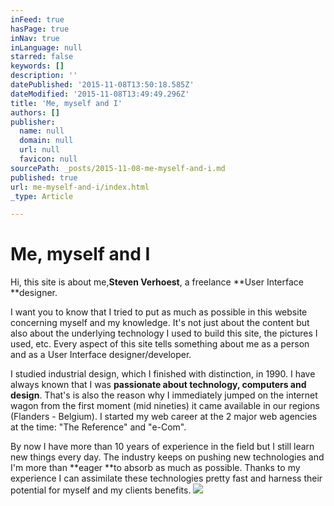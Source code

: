 ```yaml
---
inFeed: true
hasPage: true
inNav: true
inLanguage: null
starred: false
keywords: []
description: ''
datePublished: '2015-11-08T13:50:18.585Z'
dateModified: '2015-11-08T13:49:49.296Z'
title: 'Me, myself and I'
authors: []
publisher:
  name: null
  domain: null
  url: null
  favicon: null
sourcePath: _posts/2015-11-08-me-myself-and-i.md
published: true
url: me-myself-and-i/index.html
_type: Article

---
```

# Me, myself and I

Hi, this site is about me,**Steven Verhoest**, a freelance **User Interface **designer.

I want you to know that I tried to put as much as possible in this website concerning myself and my knowledge. It's not just about the content but also about the underlying technology I used to build this site, the pictures I used, etc. Every aspect of this site tells something about me as a person and as a User Interface designer/developer.

I studied industrial design, which I finished with distinction, in 1990\. I have always known that I was **passionate about technology, computers and design**. That's is also the reason why I immediately jumped on the internet wagon from the first moment (mid nineties) it came available in our regions (Flanders - Belgium). I started my web career at the 2 major web agencies at the time: "The Reference" and "e-Com".

By now I have more than 10 years of experience in the field but I still learn new things every day. The industry keeps on pushing new technologies and I'm more than **eager **to absorb as much as possible. Thanks to my experience I can assimilate these technologies pretty fast and harness their potential for myself and my clients benefits.
![](https://the-grid-user-content.s3-us-west-2.amazonaws.com/a87e9c41-1854-41cd-9e13-85809960abcb.jpg)